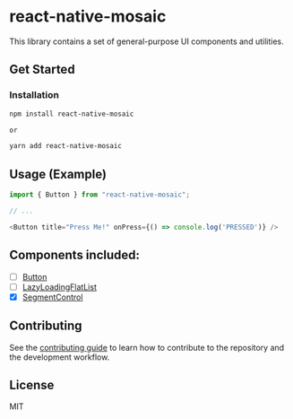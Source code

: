 # react-native-mosaic

This library contains a set of general-purpose UI components and utilities.

## Get Started

### Installation

```sh
npm install react-native-mosaic

or 

yarn add react-native-mosaic
```

## Usage (Example)

```js
import { Button } from "react-native-mosaic";

// ...

<Button title="Press Me!" onPress={() => console.log('PRESSED')} />
```

## Components included:
- [ ] [Button](https://reactnativeelements.com/docs/bottomsheet)
- [ ] [LazyLoadingFlatList](https://reactnativeelements.com/docs/badge)
- [x] [SegmentControl](https://github.com/AdamLee321/react-native-mosaic/blob/master/docs/SegmentControl.md)

## Contributing

See the [contributing guide](CONTRIBUTING.md) to learn how to contribute to the repository and the development workflow.

## License

MIT
